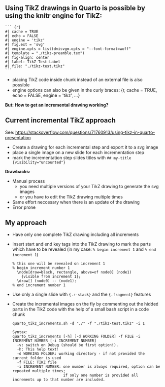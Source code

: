 ## Using TikZ drawings in Quarto is possible by using the knitr engine for TikZ:

````         
``` {r}
#| cache = TRUE
#| echo = FALSE
#| engine = 'tikz'
#| fig.ext = 'svg'
#| engine.opts = list(dvisvgm.opts = "--font-format=woff"
#| template = "./tikz-preamble.tex")
#| fig-align: center
#| label: TikZ-Test-Label
#| file: "./tikz-test.tikz"
```
````

-   placing TikZ code inside chunk instead of an external file is also possible
-   engine options can also be given in the curly braces: {r, cache = TRUE, echo = FALSE, engine = 'tikz', ...}

**But: How to get an incremental drawing working?**

## Current incremental TikZ approach

See: <https://stackoverflow.com/questions/71760913/using-tikz-in-quarto-presentation>

-   Create a drawing for each incremental step and export it to a svg image
-   place a single image on a new slide for each incrementation step
-   mark the incrementation step slides titles with `## my-title {visibility="uncounted"}`

**Drawbacks:**

-   Manual process
    -   you need multiple versions of your TikZ drawing to generate the svg images
    -   or you have to edit the TikZ drawing multiple times
-   Same effort neccesary when there is an update of the drawing
-   Error prone

## My approach

- Have only one complete TikZ drawing including all increments
- Insert start and end key tags into the TikZ drawing to mark the parts which have to be revealed (in my case: `% begin increment 1` and `% end increment 1`)
  ```
  % this one will be revealed on increment 1
  % begin increment number 1
    \node[draw=black, rectangle, above=of node0] (node1)
      {visible from increment 1};
    \draw[] (node0) -- (node1);
  % end increment number 1
  ```
- Use only a single slide with `{.r-stack}` and the `{.fragment}` features
- Create the incremental images on the fly by commenting out the hidded parts in the TikZ code with the help of a small bash script in a code chunk
  ```{bash}
  quarto_tikz_increments.sh -d "./" -f "./tikz-test.tikz" -i 1
  ```

  ``` 
  Syntax:
  quarto_tikz_increments [-h] [-d WORKING FOLDER] -f FILE -i INCREMENT NUMBER [-i INCREMENT NUMBER]
    -v: switch on Debug (should be first option!).
    -h: This help text!
    -d WORKING FOLDER: working directory - if not provided the current folder is used
    -f FILE: TIKZ file 
    -i INCREMENT NUMBER: one number is always required, option can be repeated multiple times;
                         if only one number is provided all increments up to that number are included.
  ```
